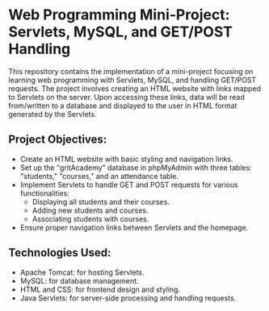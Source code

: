 # Web Programming Mini-Project: Servlets, MySQL, and GET/POST Handling

This repository contains the implementation of a mini-project focusing on learning web programming with Servlets, MySQL, and handling GET/POST requests. The project involves creating an HTML website with links mapped to Servlets on the server. Upon accessing these links, data will be read from/written to a database and displayed to the user in HTML format generated by the Servlets.

## Project Objectives:
- Create an HTML website with basic styling and navigation links.
- Set up the "gritAcademy" database in phpMyAdmin with three tables: "students," "courses," and an attendance table.
- Implement Servlets to handle GET and POST requests for various functionalities:
  - Displaying all students and their courses.
  - Adding new students and courses.
  - Associating students with courses.
- Ensure proper navigation links between Servlets and the homepage.

## Technologies Used:
- Apache Tomcat: for hosting Servlets.
- MySQL: for database management.
- HTML and CSS: for frontend design and styling.
- Java Servlets: for server-side processing and handling requests.
